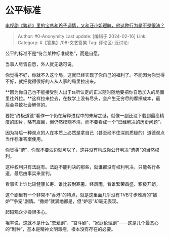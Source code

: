 # 公平标准
[电视剧《繁花》里的宝总和玲子调情，又和汪小姐暧昧，他这种行为是不是很渣？](https://www.zhihu.com/question/637249116/answer/3397872179)

> Author: #0-Anonymity
> Last update: [编辑于 2024-02-16]
> Link:
> Category: #【答集】/08-文艺答集 
> Tag: 
> 评论区:
> 泛讨论:

公平的标准不是“符合某种标准规格”，而是自愿。

当事人尽皆自愿，外人就无话可说。

你觉得不好，你就不入这个局，这就已经实现了你自己的福利了。不能因为你觉得不好，就把觉得很好的人从人家的局里拉出来。

**因为你自己也不能接受别人出于ta所认定的正义随时随地要把你自愿加入的局面里往外拉。**这样拉来拉去，在数学上没有尽头，会产生无穷尽的摩擦成本，最后会导致社会解体的。

要把“终极道德”看作一个仍在解释进程中的未解之谜，就像一副还没下载到最高精度的图片，略有眉目，但仍然模糊不清，而不要看成一个“已经解决的历史问题”。

因为持后一种观点的人在本质上必然是拿自己（甚至经不住深刻质疑的）道德观点当作标准答案使用。

你觉得“渣”，你就不要沾边就可以了，这并没有构成你公开判决“渣男”的当然权利。

这种权利只有法庭有。法庭不能判决的那些，就谁都没有权利判决，只能各行各道，最后由事实来宣判。

看事实上谁比较健康长寿、谁比较耐寒暑、经风雨，看谁繁荣昌盛、积极开朗。

这个剧里有一个非常不“香港”的特点，就是这里面几乎没有TVB寸步难离的“嫉妒”“争宠”剧情。“撒娇”就满地都是，但“妒忌”却毫无表现。

起码观众少操很多心。

坦率说，这就不是什么“恋爱剧”、“宫斗剧”、“家庭伦理剧”——这是几个最恶心的“剧种”，基本是精神文明毒瘤，根本没有存在的必要。